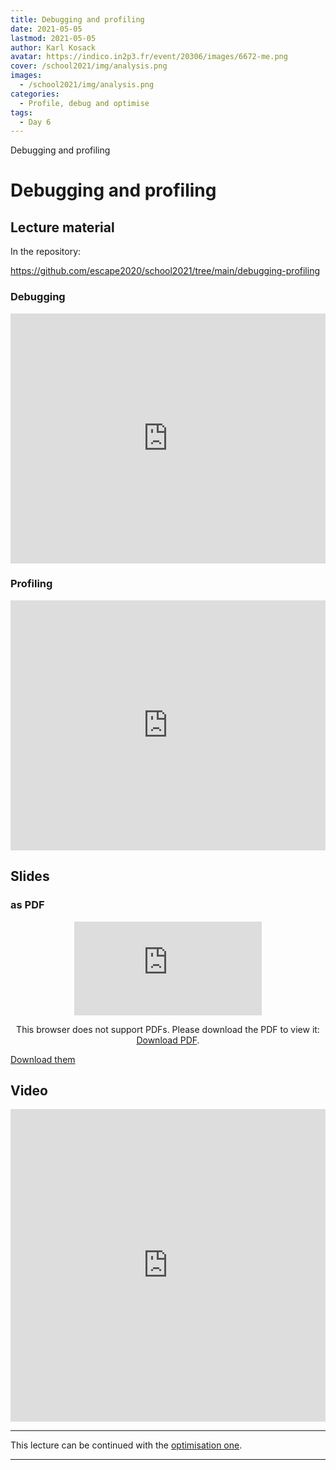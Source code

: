 ```yaml
---
title: Debugging and profiling
date: 2021-05-05
lastmod: 2021-05-05
author: Karl Kosack
avatar: https://indico.in2p3.fr/event/20306/images/6672-me.png
cover: /school2021/img/analysis.png
images:
  - /school2021/img/analysis.png
categories:
  - Profile, debug and optimise
tags:
  - Day 6
---
```


Debugging and profiling

<!--more-->
<!---->

<!-- Dear instructor:
* The dates at the top of this markdown (.md) document will help order the classes in the portal.
Please, if you don't need to, do not change the one that is now.
* Take into account that there is a feature in the dates: if you use a date in the future, the class will be not visible in the portal until the date you have assigned.
* You can create dedicated folders if you need to.
* But if you simply need to add some pictures, you can use the folder ../static/img/ mentioned at the top as /school2021/img/
-->

<!---->

# Debugging and profiling

## Lecture material

In the repository:

https://github.com/escape2020/school2021/tree/main/debugging-profiling


### Debugging

<iframe frameborder="0" height="400" width="100%" scrolling="yes" src="https://nbviewer.jupyter.org/github/escape2020/school2021/blob/main/debugging-profiling/debugging.ipynb"></iframe>

### Profiling

<iframe frameborder="0" height="400" width="100%" scrolling="yes" src="https://nbviewer.jupyter.org/github/escape2020/school2021/blob/main/debugging-profiling/profiling.ipynb"></iframe>


## Slides

### as PDF
<CENTER>

<object data="https://indico.in2p3.fr/event/20306/contributions/96905/attachments/64857/90126/Debugging%20Profiling.pdf" type="application/pdf" width="100%" height="550px">
    <embed src="https://indico.in2p3.fr/event/20306/contributions/96905/attachments/64857/90126/Debugging%20Profiling.pdf">
        <p>This browser does not support PDFs. Please download the PDF to view it: <a href="https://indico.in2p3.fr/event/20306/contributions/96905/attachments/64857/90126/Debugging%20Profiling.pdf">Download PDF</a>.</p>
    </embed>
</object>

</CENTER>

[Download them](https://indico.in2p3.fr/event/20306/contributions/96905/attachments/64857/90126/Debugging%20Profiling.pdf)


## Video

<iframe width="100%" height="500" src="https://www.youtube.com/embed/gDUx_B3BeoQ" title="YouTube video player" frameborder="0" allow="accelerometer; autoplay; clipboard-write; encrypted-media; gyroscope; picture-in-picture" allowfullscreen></iframe>

---
This lecture can be continued with the [optimisation one](clase18).

---
